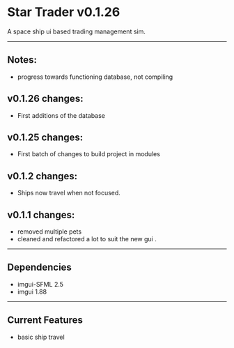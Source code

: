 Star Trader v0.1.26
============================
A space ship ui based trading management sim.

------
Notes:
------
* progress towards functioning database, not compiling

v0.1.26 changes:
--------------
* First additions of the database

v0.1.25 changes:
--------------
* First batch of changes to build project in modules


v0.1.2 changes:
--------------
* Ships now travel when not focused.

v0.1.1 changes:
--------------
* removed multiple pets
* cleaned and refactored a lot to suit the new gui .

------------
Dependencies
------------
* imgui-SFML 2.5
* imgui 1.88

----------------
Current Features
----------------
- basic ship travel


